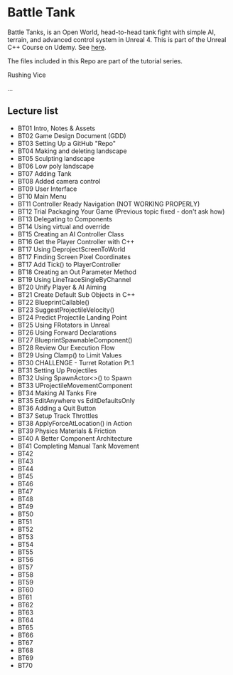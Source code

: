 # Battle Tank
Battle Tanks, is an Open World, head-to-head tank fight with simple AI, terrain, and advanced control system in Unreal 4. This is part of the Unreal C++ Course on Udemy. See [here](https://www.udemy.com/unrealcourse/learn/v4/overview).

The files included in this Repo are part of the tutorial series.

Rushing Vice

...
## Lecture list
* BT01 Intro, Notes & Assets
* BT02 Game Design Document (GDD)
* BT03 Setting Up a GitHub "Repo"
* BT04 Making and deleting landscape
* BT05 Sculpting landscape
* BT06 Low poly landscape
* BT07 Adding Tank
* BT08 Added camera control
* BT09 User Interface
* BT10 Main Menu
* BT11 Controller Ready Navigation (NOT WORKING PROPERLY)
* BT12 Trial Packaging Your Game (Previous topic fixed - don't ask how)
* BT13 Delegating to Components
* BT14 Using virtual and override
* BT15 Creating an AI Controller Class
* BT16 Get the Player Controller with C++
* BT17 Using DeprojectScreenToWorld
* BT17 Finding Screen Pixel Coordinates
* BT17 Add Tick() to PlayerController
* BT18 Creating an Out Parameter Method
* BT19 Using LineTraceSingleByChannel
* BT20 Unify Player & AI Aiming
* BT21 Create Default Sub Objects in C++
* BT22 BlueprintCallable()
* BT23 SuggestProjectileVelocity()
* BT24 Predict Projectile Landing Point
* BT25 Using FRotators in Unreal
* BT26 Using Forward Declarations
* BT27 BlueprintSpawnableComponent()
* BT28 Review Our Execution Flow
* BT29 Using Clamp() to Limit Values
* BT30 CHALLENGE - Turret Rotation Pt.1
* BT31 Setting Up Projectiles
* BT32 Using SpawnActor<>() to Spawn
* BT33 UProjectileMovementComponent
* BT34 Making AI Tanks Fire
* BT35 EditAnywhere vs EditDefaultsOnly
* BT36 Adding a Quit Button
* BT37 Setup Track Throttles
* BT38 ApplyForceAtLocation() in Action
* BT39 Physics Materials & Friction
* BT40 A Better Component Architecture
* BT41 Completing Manual Tank Movement
* BT42
* BT43
* BT44
* BT45
* BT46
* BT47
* BT48
* BT49
* BT50
* BT51
* BT52
* BT53
* BT54
* BT55
* BT56
* BT57
* BT58
* BT59
* BT60
* BT61
* BT62
* BT63
* BT64
* BT65
* BT66
* BT67
* BT68
* BT69
* BT70